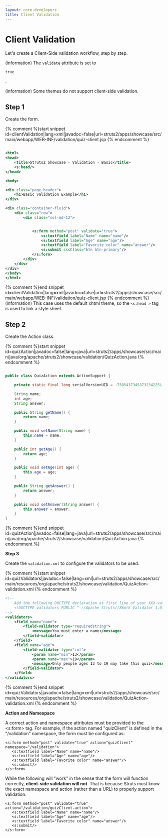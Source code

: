 ```yaml
---
layout: core-developers
title: Client Validation
---
```


# Client Validation

Let's create a Client\-Side validation workflow, step by step\.

(information) The `validate` attribute is set to 

~~~~~~~
true
~~~~~~~
\.

(information) Some themes do not support client\-side validation\.

## Step 1

Create the form\.

{% comment %}start snippet id=clientValidation|lang=xml|javadoc=false|url=struts2/apps/showcase/src/main/webapp/WEB-INF/validation/quiz-client.jsp {% endcomment %}

```xml

<html>
<head>
	<title>Struts2 Showcase - Validation - Basic</title>
	<s:head/>
</head>

<body>

<div class="page-header">
	<h1>Basic validation Example</h1>
</div>

<div class="container-fluid">
	<div class="row">
		<div class="col-md-12">


			<s:form method="post" validate="true">
				<s:textfield label="Name" name="name"/>
				<s:textfield label="Age" name="age"/>
				<s:textfield label="Favorite color" name="answer"/>
				<s:submit cssClass="btn btn-primary"/>
			</s:form>
		</div>
	</div>
</div>
</body>
</html>


```

{% comment %}end snippet id=clientValidation|lang=xml|javadoc=false|url=struts2/apps/showcase/src/main/webapp/WEB-INF/validation/quiz-client.jsp {% endcomment %}
(information) This case uses the default xhtml theme, so the `<s:head >` tag is used to link a style sheet\.

## Step 2

Create the Action class\.

{% comment %}start snippet id=quizAction|javadoc=false|lang=java|url=struts2/apps/showcase/src/main/java/org/apache/struts2/showcase/validation/QuizAction.java {% endcomment %}

```java

public class QuizAction extends ActionSupport {

	private static final long serialVersionUID = -7505437345373234225L;

	String name;
	int age;
	String answer;

	public String getName() {
		return name;
	}

	public void setName(String name) {
		this.name = name;
	}

	public int getAge() {
		return age;
	}

	public void setAge(int age) {
		this.age = age;
	}

	public String getAnswer() {
		return answer;
	}

	public void setAnswer(String answer) {
		this.answer = answer;
	}
}


```

{% comment %}end snippet id=quizAction|javadoc=false|lang=java|url=struts2/apps/showcase/src/main/java/org/apache/struts2/showcase/validation/QuizAction.java {% endcomment %}

__Step 3__

Create the `validation.xml` to configure the validators to be used\.

{% comment %}start snippet id=quizValidators|javadoc=false|lang=xml|url=struts2/apps/showcase/src/main/resources/org/apache/struts2/showcase/validation/QuizAction-validation.xml {% endcomment %}

```xml
<!--
    Add the following DOCTYPE declaration as first line of your XXX-validation.xml file:
    <!DOCTYPE validators PUBLIC "-//Apache Struts//XWork Validator 1.0.2//EN" "http://struts.apache.org/dtds/xwork-validator-1.0.2.dtd">
-->
<validators>
    <field name="name">
        <field-validator type="requiredstring">
            <message>You must enter a name</message>
        </field-validator>
    </field>
    <field name="age">
        <field-validator type="int">
            <param name="min">13</param>
            <param name="max">19</param>
            <message>Only people ages 13 to 19 may take this quiz</message>
        </field-validator>
    </field>
</validators>


```

{% comment %}end snippet id=quizValidators|javadoc=false|lang=xml|url=struts2/apps/showcase/src/main/resources/org/apache/struts2/showcase/validation/QuizAction-validation.xml {% endcomment %}

__Action and Namespace__

A correct action and namespace attributes must be provided to the \<s:form\> tag\. For example, if the action named "quizClient" is defined in the "/validation" namespace, the form must be configured as:


~~~~~~~
<s:form method="post" validate="true" action="quizClient" namespace="/validation">
   <s:textfield label="Name" name="name"/>
   <s:textfield label="Age" name="age"/>
   <s:textfield label="Favorite color" name="answer"/>
   <s:submit/>
</s:form> 

~~~~~~~

While the following will "work" in the sense that the form will function correctly, **client\-side validation will not**\. That is because Struts must know the exact namespace and action (rather than a URL) to properly support validation\.


~~~~~~~
<s:form method="post" validate="true" action="/validation/quizClient.action">
   <s:textfield label="Name" name="name"/>
   <s:textfield label="Age" name="age"/>
   <s:textfield label="Favorite color" name="answer"/>
   <s:submit/>
</s:form> 

~~~~~~~